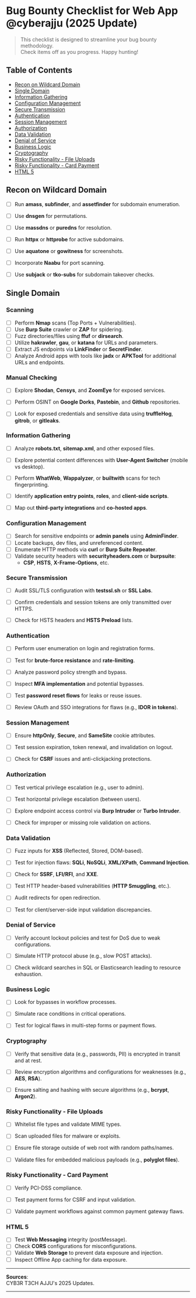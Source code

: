 # Bug Bounty Checklist for Web App @cyberajju (2025 Update)

> This checklist is designed to streamline your bug bounty methodology.  
Check items off as you progress. Happy hunting!  

## Table of Contents

* [Recon on Wildcard Domain](#Recon_on_wildcard_domain)
* [Single Domain](#Single_domain)
* [Information Gathering](#Information)
* [Configuration Management](#Configuration)
* [Secure Transmission](#Transmission)
* [Authentication](#Authentication)
* [Session Management](#Session)
* [Authorization](#Authorization)
* [Data Validation](#Validation)
* [Denial of Service](#Denial)
* [Business Logic](#Business)
* [Cryptography](#Cryptography)
* [Risky Functionality - File Uploads](#File)
* [Risky Functionality - Card Payment](#Card)
* [HTML 5](#HTML)


## <a name="Recon_on_wildcard_domain">Recon on Wildcard Domain</a>  

- [ ] Run **amass**, **subfinder**, and **assetfinder** for subdomain enumeration.  
- [ ] Use **dnsgen** for permutations.  
- [ ] Use **massdns** or **puredns** for resolution.  
- [ ] Run **httpx** or **httprobe** for active subdomains.  
- [ ] Use **aquatone** or **gowitness** for screenshots.  
- [ ] Incorporate **Naabu** for port scanning.  
- [ ] Use **subjack** or **tko-subs** for subdomain takeover checks.  


## <a name="Single_domain">Single Domain</a>  

### Scanning  

- [ ] Perform **Nmap** scans (Top Ports + Vulnerabilities).  
- [ ] Use **Burp Suite** crawler or **ZAP** for spidering.  
- [ ] Fuzz directories/files using **ffuf** or **dirsearch**.  
- [ ] Utilize **hakrawler**, **gau**, or **katana** for URLs and parameters.  
- [ ] Extract JS endpoints via **LinkFinder** or **SecretFinder**.  
- [ ] Analyze Android apps with tools like **jadx** or **APKTool** for additional URLs and endpoints.  

### Manual Checking  

- [ ] Explore **Shodan**, **Censys**, and **ZoomEye** for exposed services.  
- [ ] Perform OSINT on **Google Dorks**, **Pastebin**, and **Github** repositories.  
- [ ] Look for exposed credentials and sensitive data using **truffleHog**, **gitrob**, or **gitleaks**.  


### <a name="Information">Information Gathering</a>

- [ ] Analyze **robots.txt**, **sitemap.xml**, and other exposed files.  
- [ ] Explore potential content differences with **User-Agent Switcher** (mobile vs desktop).  
- [ ] Perform **WhatWeb**, **Wappalyzer**, or **builtwith** scans for tech fingerprinting.  
- [ ] Identify **application entry points**, **roles**, and **client-side scripts**.  
- [ ] Map out **third-party integrations** and **co-hosted apps**.  


### <a name="Configuration">Configuration Management</a>

- [ ] Search for sensitive endpoints or **admin panels** using **AdminFinder**.  
- [ ] Locate backups, dev files, and unreferenced content.  
- [ ] Enumerate HTTP methods via **curl** or **Burp Suite Repeater**.  
- [ ] Validate security headers with **securityheaders.com** or **burpsuite**:  
  - **CSP**, **HSTS**, **X-Frame-Options**, etc.  

### <a name="Transmission">Secure Transmission</a>

- [ ] Audit SSL/TLS configuration with **testssl.sh** or **SSL Labs**.  
- [ ] Confirm credentials and session tokens are only transmitted over HTTPS.  
- [ ] Check for HSTS headers and **HSTS Preload** lists.  


### <a name="Authentication">Authentication</a>

- [ ] Perform user enumeration on login and registration forms.  
- [ ] Test for **brute-force resistance** and **rate-limiting**.  
- [ ] Analyze password policy strength and bypass.  
- [ ] Inspect **MFA implementation** and potential bypasses.  
- [ ] Test **password reset flows** for leaks or reuse issues.  
- [ ] Review OAuth and SSO integrations for flaws (e.g., **IDOR in tokens**).  


### <a name="Session">Session Management</a>

- [ ] Ensure **httpOnly**, **Secure**, and **SameSite** cookie attributes.  
- [ ] Test session expiration, token renewal, and invalidation on logout.  
- [ ] Check for **CSRF** issues and anti-clickjacking protections.  


### <a name="Authorization">Authorization</a>

- [ ] Test vertical privilege escalation (e.g., user to admin).  
- [ ] Test horizontal privilege escalation (between users).  
- [ ] Explore endpoint access control via **Burp Intruder** or **Turbo Intruder**.  
- [ ] Check for improper or missing role validation on actions.  


### <a name="Validation">Data Validation</a>

- [ ] Fuzz inputs for **XSS** (Reflected, Stored, DOM-based).  
- [ ] Test for injection flaws: **SQLi**, **NoSQLi**, **XML/XPath**, **Command Injection**.  
- [ ] Check for **SSRF**, **LFI/RFI**, and **XXE**.  
- [ ] Test HTTP header-based vulnerabilities (**HTTP Smuggling**, etc.).  
- [ ] Audit redirects for open redirection.  
- [ ] Test for client/server-side input validation discrepancies.  


### <a name="Denial">Denial of Service</a>

- [ ] Verify account lockout policies and test for DoS due to weak configurations.  
- [ ] Simulate HTTP protocol abuse (e.g., slow POST attacks).  
- [ ] Check wildcard searches in SQL or Elasticsearch leading to resource exhaustion.  


### <a name="Business">Business Logic</a>

- [ ] Look for bypasses in workflow processes.  
- [ ] Simulate race conditions in critical operations.  
- [ ] Test for logical flaws in multi-step forms or payment flows.  


### <a name="Cryptography">Cryptography</a>

- [ ] Verify that sensitive data (e.g., passwords, PII) is encrypted in transit and at rest.  
- [ ] Review encryption algorithms and configurations for weaknesses (e.g., **AES**, **RSA**).  
- [ ] Ensure salting and hashing with secure algorithms (e.g., **bcrypt**, **Argon2**).  


### <a name="File">Risky Functionality - File Uploads</a>

- [ ] Whitelist file types and validate MIME types.  
- [ ] Scan uploaded files for malware or exploits.  
- [ ] Ensure file storage outside of web root with random paths/names.  
- [ ] Validate files for embedded malicious payloads (e.g., **polyglot files**).  


### <a name="Card">Risky Functionality - Card Payment</a>

- [ ] Verify PCI-DSS compliance.  
- [ ] Test payment forms for CSRF and input validation.  
- [ ] Validate payment workflows against common payment gateway flaws.  


### <a name="HTML">HTML 5</a>

- [ ] Test **Web Messaging** integrity (postMessage).  
- [ ] Check **CORS** configurations for misconfigurations.  
- [ ] Validate **Web Storage** to prevent data exposure and injection.  
- [ ] Inspect Offline App caching for data exposure.  

---

**Sources**:  
CYB3R T3CH AJJU's 2025 Updates.  

---  
